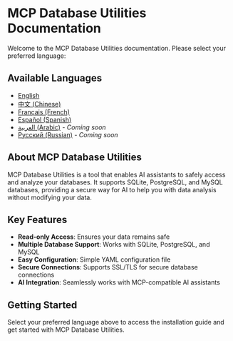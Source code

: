 # MCP Database Utilities Documentation

Welcome to the MCP Database Utilities documentation. Please select your preferred language:

## Available Languages

- [English](en/installation.md)
- [中文 (Chinese)](zh/installation.md)
- [Français (French)](fr/installation.md)
- [Español (Spanish)](es/installation.md)
- [العربية (Arabic)](ar/examples/README.md) - *Coming soon*
- [Русский (Russian)](ru/examples/README.md) - *Coming soon*

## About MCP Database Utilities

MCP Database Utilities is a tool that enables AI assistants to safely access and analyze your databases. It supports SQLite, PostgreSQL, and MySQL databases, providing a secure way for AI to help you with data analysis without modifying your data.

## Key Features

- **Read-only Access**: Ensures your data remains safe
- **Multiple Database Support**: Works with SQLite, PostgreSQL, and MySQL
- **Easy Configuration**: Simple YAML configuration file
- **Secure Connections**: Supports SSL/TLS for secure database connections
- **AI Integration**: Seamlessly works with MCP-compatible AI assistants

## Getting Started

Select your preferred language above to access the installation guide and get started with MCP Database Utilities.
